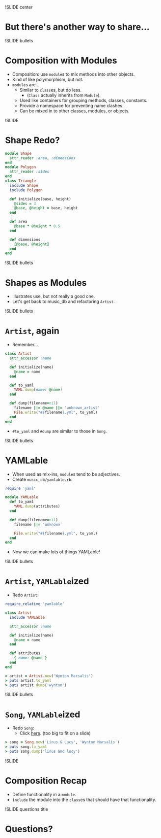 !SLIDE center
# But there's another way to share...

!SLIDE bullets
# Composition with Modules

* Composition: use `module`s to mix methods into other objects.
* Kind of like polymorphism, but not.
* `module`s are...
    * Similar to `class`es, but do less.
        * (`Class` actually inherits from `Module`).
    * Used like containers for grouping methods, classes, constants.
    * Provide a namespace for preventing name clashes.
    * Can be mixed in to other classes, modules, or objects.

!SLIDE
# Shape Redo?

```ruby
module Shape
  attr_reader :area, :dimensions
end
module Polygon
  attr_reader :sides
end
class Triangle
  include Shape
  include Polygon

  def initialize(base, height)
    @sides = 3
    @base, @height = base, height
  end

  def area
    @base * @height * 0.5
  end

  def dimensions
    [@base, @height]
  end
end
```

!SLIDE bullets
# Shapes as Modules

* Illustrates use, but not really a good one.
* Let's get back to music_db and refactoring `Artist`.

!SLIDE bullets
# `Artist`, again

* Remember...

```ruby
class Artist
  attr_accessor :name

  def initialize(name)
    @name = name
  end

  def to_yaml
    YAML.dump(name: @name)
  end

  def dump(filename=nil)
    filename ||= @name ||= 'unknown_artist'
    File.write("#{filename}.yml", to_yaml)
  end
end
```

* `#to_yaml` and `#dump` are similar to those in `Song`.


!SLIDE bullets
# YAMLable

* When used as mix-ins, `module`s tend to be adjectives.
* Create `music_db/yamlable.rb`:

```ruby
require 'yaml'

module YAMLable
  def to_yaml
    YAML.dump(attributes)
  end

  def dump(filename=nil)
    filename ||= 'unknown'

    File.write("#{filename}.yml", to_yaml)
  end
end
```

* Now we can make lots of things YAMLable!

!SLIDE bullets
# `Artist`, `YAMLable`ized

* Redo `Artist`:

```ruby
require_relative 'yamlable'

class Artist
  include YAMLable

  attr_accessor :name

  def initialize(name)
    @name = name
  end

  def attributes
    { name: @name }
  end
end
```

```ruby
> artist = Artist.new('Wynton Marsalis')
> puts artist.to_yaml
> puts artist.dump('wynton')
```

!SLIDE bullets
# `Song`, `YAMLable`ized

* Redo `Song`:
    * Click [here](https://github.com/turboladen/ror_class/blob/78fde36822cc47d9d565d09e536c2ba3f8b03613/music_db/song.rb).
      (too big to fit on a slide)

```ruby
> song = Song.new('Linus & Lucy', 'Wynton Marsalis')
> puts song.to_yaml
> puts song.dump('linus and lucy')
```

!SLIDE
# Composition Recap

* Define functionality in a `module`.
* `include` the module into the `class`es that should have that functionality.

!SLIDE questions title

# Questions?

